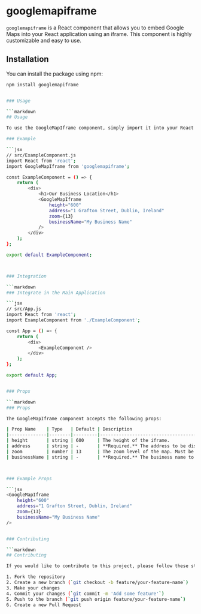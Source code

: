 # googlemapiframe

`googlemapiframe` is a React component that allows you to embed Google Maps into your React application using an iframe. This component is highly customizable and easy to use.

## Installation

You can install the package using npm:

```bash
npm install googlemapiframe


### Usage

```markdown
## Usage

To use the GoogleMapIframe component, simply import it into your React component and provide the necessary props.

### Example

```jsx
// src/ExampleComponent.js
import React from 'react';
import GoogleMapIframe from 'googlemapiframe';

const ExampleComponent = () => {
    return (
        <div>
            <h1>Our Business Location</h1>
            <GoogleMapIframe
                height="600"
                address="1 Grafton Street, Dublin, Ireland"
                zoom={13}
                businessName="My Business Name"
            />
        </div>
    );
};

export default ExampleComponent;



### Integration

```markdown
### Integrate in the Main Application

```jsx
// src/App.js
import React from 'react';
import ExampleComponent from './ExampleComponent';

const App = () => {
    return (
        <div>
            <ExampleComponent />
        </div>
    );
};

export default App;


### Props

```markdown
### Props

The GoogleMapIframe component accepts the following props:

| Prop Name    | Type   | Default | Description                                              |
|--------------|--------|---------|----------------------------------------------------------|
| height       | string | 600     | The height of the iframe.                                |
| address      | string | -       | **Required.** The address to be displayed on the map.    |
| zoom         | number | 13      | The zoom level of the map. Must be between 1 and 21.     |
| businessName | string | -       | **Required.** The business name to be displayed in the map link. |



### Example Props

```jsx
<GoogleMapIframe
    height="600"
    address="1 Grafton Street, Dublin, Ireland"
    zoom={13}
    businessName="My Business Name"
/>


### Contributing

```markdown
## Contributing

If you would like to contribute to this project, please follow these steps:

1. Fork the repository
2. Create a new branch (`git checkout -b feature/your-feature-name`)
3. Make your changes
4. Commit your changes (`git commit -m 'Add some feature'`)
5. Push to the branch (`git push origin feature/your-feature-name`)
6. Create a new Pull Request